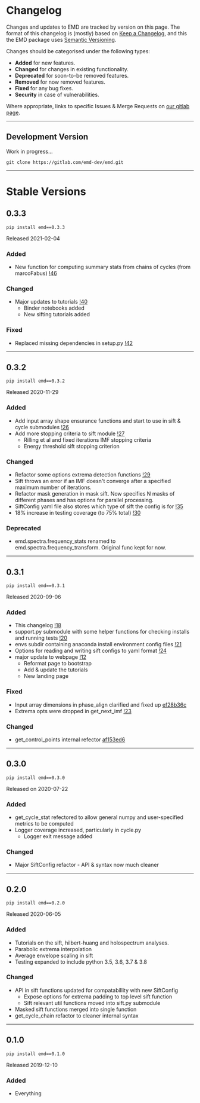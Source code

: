 # Changelog

Changes and updates to EMD are tracked by version on this page.  The format of
this changelog is (mostly) based on [Keep a Changelog](https://keepachangelog.com/en/1.0.0/),
and this the EMD package uses [Semantic Versioning](https://semver.org/spec/v2.0.0.html).

Changes should be categorised under the following types:

- **Added** for new features.
- **Changed** for changes in existing functionality.
- **Deprecated** for soon-to-be removed features.
- **Removed** for now removed features.
- **Fixed** for any bug fixes.
- **Security** in case of vulnerabilities.

Where appropriate, links to specific Issues & Merge Requests on [our gitlab page](https://gitlab.com/emd-dev/emd).

---

## Development Version
Work in progress...

    git clone https://gitlab.com/emd-dev/emd.git


---

# Stable Versions

## 0.3.3

    pip install emd==0.3.3
Released 2021-02-04

### Added
- New function for computing summary stats from chains of cycles (from marcoFabus) [!46](https://gitlab.com/emd-dev/emd/-/merge_requests/46)

### Changed
- Major updates to tutorials [!40](https://gitlab.com/emd-dev/emd/-/merge_requests/40)
  - Binder notebooks added
  - New sifting tutorials added

### Fixed
- Replaced missing dependencies in setup.py [!42](https://gitlab.com/emd-dev/emd/-/merge_requests/42)

---

## 0.3.2

    pip install emd==0.3.2
Released 2020-11-29

### Added
- Add input array shape ensurance functions and start to use in sift & cycle submodules  [!26](https://gitlab.com/emd-dev/emd/-/merge_requests/26)
- Add more stopping criteria to sift module [!27](https://gitlab.com/emd-dev/emd/-/merge_requests/26)
  - Rilling et al and fixed iterations IMF stopping criteria
  - Energy threshold sift stopping criterion


### Changed
- Refactor some options extrema detection functions [!29](https://gitlab.com/emd-dev/emd/-/merge_requests/29)
- Sift throws an error if an IMF doesn't converge after a specified maximum number of iterations.
- Refactor mask generation in mask sift. Now specifies N masks of different phases and has options for parallel processing.
- SiftConfig yaml file also stores which type of sift the config is for [!35](https://gitlab.com/emd-dev/emd/-/merge_requests/35)
- 18% increase in testing coverage (to 75% total) [!30](https://gitlab.com/emd-dev/emd/-/merge_requests/30)

### Deprecated
- emd.spectra.frequency_stats renamed to emd.spectra.frequency_transform. Original func kept for now.

---

## 0.3.1

    pip install emd==0.3.1
Released 2020-09-06

### Added
- This changelog [!18](https://gitlab.com/emd-dev/emd/-/merge_requests/18)
- support.py submodule with some helper functions for checking installs and running tests [!20](https://gitlab.com/emd-dev/emd/-/merge_requests/20)
- envs subdir containing anaconda install environment config files [!21](https://gitlab.com/emd-dev/emd/-/merge_requests/21)
- Options for reading and writing sift configs to yaml format [!24](https://gitlab.com/emd-dev/emd/-/merge_requests/24)
- major update to webpage [!12](https://gitlab.com/emd-dev/emd/-/merge_requests/24)
  - Reformat page to bootstrap
  - Add & update the tutorials
  - New landing page

### Fixed
- Input array dimensions in phase_align clarified and fixed up [ef28b36c](https://gitlab.com/emd-dev/emd/-/commit/ef28b36cac8be7224280fd7ba02d25b3f084ab30)
- Extrema opts were dropped in get_next_imf [!23](https://gitlab.com/emd-dev/emd/-/merge_requests/23)

### Changed
- get_control_points internal refector [af153ed6](https://gitlab.com/emd-dev/emd/-/commit/af153ed606601f3963c125329c86710e47c06b45)

---

## 0.3.0

    pip install emd==0.3.0
Released on 2020-07-22

### Added
- get_cycle_stat refectored to allow general numpy and user-specified metrics to be computed
- Logger coverage increased, particularly in cycle.py
  - Logger exit message added

### Changed
- Major SiftConfig refactor - API & syntax now much cleaner

---

## 0.2.0

    pip install emd==0.2.0
Released 2020-06-05

### Added
- Tutorials on the sift, hilbert-huang and holospectrum analyses.
- Parabolic extrema interpolation
- Average envelope scaling in sift
- Testing expanded to include python 3.5, 3.6, 3.7 & 3.8


### Changed
- API in sift functions updated for compatabillity with new SiftConfig
  - Expose options for extrema padding to top level sift function
  - Sift relevant util functions moved into sift.py submodule
- Masked sift functions merged into single function
- get_cycle_chain refactor to cleaner internal syntax

---

## 0.1.0

    pip install emd==0.1.0
Released 2019-12-10

### Added
- Everything
